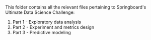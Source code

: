 This folder contains all the relevant files pertaining to Springboard's Ultimate Data Science Challenge:

1. Part 1 - Exploratory data analysis
2. Part 2 - Experiment and metrics design
3. Part 3 - Predictive modeling
